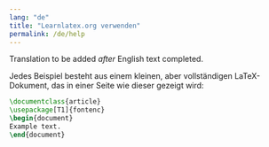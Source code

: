 ```yaml
---
lang: "de"
title: "Learnlatex.org verwenden"
permalink: /de/help
---
```

Translation to be added _after_ English text completed.

Jedes Beispiel besteht aus einem kleinen, aber vollständigen LaTeX-Dokument, 
das in einer Seite wie dieser gezeigt wird:

```latex
\documentclass{article}
\usepackage[T1]{fontenc}
\begin{document}
Example text.
\end{document}
```

